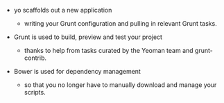 
- yo scaffolds out a new application
    * writing your Grunt configuration and pulling in relevant Grunt tasks. <!-- .element: class="fragment" -->

- Grunt is used to build, preview and test your project <!-- .element: class="fragment" -->
    * thanks to help from tasks curated by the Yeoman team and grunt-contrib. <!-- .element: class="fragment" -->

- Bower is used for dependency management <!-- .element: class="fragment" -->
    * so that you no longer have to manually download and manage your scripts. <!-- .element: class="fragment" -->
